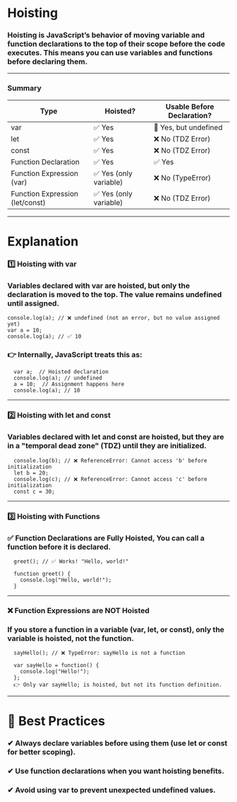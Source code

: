 # Hoisting
### Hoisting is JavaScript’s behavior of moving variable and function declarations to the top of their scope before the code executes. This means you can use variables and functions before declaring them.
___

### Summary
| Type                            | Hoisted?                |  Usable Before Declaration? |
| -------------                   | -------------           |               ------------- |
| var                             | ✅ Yes                  | 🚫 Yes, but undefined  |
| let                             | ✅ Yes                  | ❌ No (TDZ Error)  |
| const                           | ✅ Yes                  | ❌ No (TDZ Error)  |
| Function Declaration            | ✅ Yes                  | ✅ Yes  |
| Function Expression (var)       | ✅ Yes (only variable)  | ❌ No (TypeError)  |
| Function Expression (let/const) | ✅ Yes (only variable)  | ❌ No (TDZ Error)  |

---
# Explanation
### 1️⃣ Hoisting with var
### Variables declared with var are hoisted, but only the declaration is moved to the top. The value remains undefined until assigned. 
	console.log(a); // ❌ undefined (not an error, but no value assigned yet)
	var a = 10;
	console.log(a); // ✅ 10
### 👉 Internally, JavaScript treats this as:
      var a;  // Hoisted declaration
      console.log(a); // undefined
      a = 10;  // Assignment happens here
      console.log(a); // 10

---
### 2️⃣ Hoisting with let and const
### Variables declared with let and const are hoisted, but they are in a "temporal dead zone" (TDZ) until they are initialized.
      console.log(b); // ❌ ReferenceError: Cannot access 'b' before initialization
      let b = 20;
      console.log(c); // ❌ ReferenceError: Cannot access 'c' before initialization
      const c = 30;

---
### 3️⃣ Hoisting with Functions
### ✅ Function Declarations are Fully Hoisted, You can call a function before it is declared.
      greet(); // ✅ Works! "Hello, world!"

      function greet() {
        console.log("Hello, world!");
      }

---
### ❌ Function Expressions are NOT Hoisted
### If you store a function in a variable (var, let, or const), only the variable is hoisted, not the function.
      sayHello(); // ❌ TypeError: sayHello is not a function

      var sayHello = function() {
        console.log("Hello!");
      };
      👉 Only var sayHello; is hoisted, but not its function definition.

---

# 🔹 Best Practices
### ✔ Always declare variables before using them (use let or const for better scoping).
### ✔ Use function declarations when you want hoisting benefits.
### ✔ Avoid using var to prevent unexpected undefined values.

